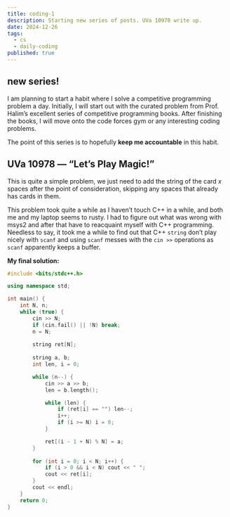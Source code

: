 ```yaml
---
title: coding-1
description: Starting new series of posts. UVa 10978 write up.
date: 2024-12-26
tags:
  - cs
  - daily-coding
published: true
---
```

## new series!
I am planning to start a habit where I solve a competitive programming problem a day. Initially, I will start out with the curated problem from Prof. Halim’s excellent series of competitive programming books. After finishing the books, I will move onto the code forces gym or any interesting coding problems.

The point of this series is to hopefully **keep me accountable** in this habit.
## UVa 10978 — “Let’s Play Magic!”
This is quite a simple problem, we just need to add the string of the card $x$ spaces after the point of consideration, skipping any spaces that already has cards in them.

This problem took quite a while as I haven’t touch C++ in a while, and both me and my laptop seems to rusty. I had to figure out what was wrong with msys2 and after that have to reacquaint myself with C++ programming. Needless to say, it took me a while to find out that C++ `string` don’t play nicely with `scanf` and using `scanf` messes with the `cin >>` operations as `scanf` apparently keeps a buffer.

**My final solution:**
```cpp
#include <bits/stdc++.h>

using namespace std;

int main() {
    int N, n;
    while (true) {
        cin >> N;
        if (cin.fail() || !N) break;
        n = N;
        
        string ret[N];
        
        string a, b;
        int len, i = 0;

        while (n--) {
            cin >> a >> b;
            len = b.length();

            while (len) {
                if (ret[i] == "") len--;
                i++;
                if (i >= N) i = 0;
            }

            ret[(i - 1 + N) % N] = a;
        }
        
        for (int i = 0; i < N; i++) {
            if (i > 0 && i < N) cout << " ";
            cout << ret[i];
        }
        cout << endl;
    }
    return 0;
}
```
